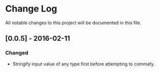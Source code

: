 # Change Log
All notable changes to this project will be documented in this file.

## [0.0.5] - 2016-02-11
### Changed
- Stringify input value of any type first before attempting to commafy.
